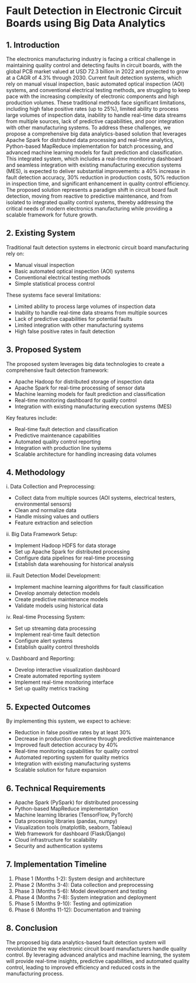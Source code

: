 # Fault Detection in Electronic Circuit Boards using Big Data Analytics

## 1. Introduction
The electronics manufacturing industry is facing a critical challenge in maintaining quality control and detecting faults in circuit boards, with the global PCB market valued at USD 72.3 billion in 2022 and projected to grow at a CAGR of 4.3% through 2030. Current fault detection systems, which rely on manual visual inspection, basic automated optical inspection (AOI) systems, and conventional electrical testing methods, are struggling to keep pace with the increasing complexity of electronic components and high production volumes. These traditional methods face significant limitations, including high false positive rates (up to 25%), limited ability to process large volumes of inspection data, inability to handle real-time data streams from multiple sources, lack of predictive capabilities, and poor integration with other manufacturing systems. To address these challenges, we propose a comprehensive big data analytics-based solution that leverages Apache Spark for distributed data processing and real-time analytics, Python-based MapReduce implementation for batch processing, and advanced machine learning models for fault prediction and classification. This integrated system, which includes a real-time monitoring dashboard and seamless integration with existing manufacturing execution systems (MES), is expected to deliver substantial improvements: a 40% increase in fault detection accuracy, 30% reduction in production costs, 50% reduction in inspection time, and significant enhancement in quality control efficiency. The proposed solution represents a paradigm shift in circuit board fault detection, moving from reactive to predictive maintenance, and from isolated to integrated quality control systems, thereby addressing the critical needs of modern electronics manufacturing while providing a scalable framework for future growth.

## 2. Existing System
Traditional fault detection systems in electronic circuit board manufacturing rely on:
- Manual visual inspection
- Basic automated optical inspection (AOI) systems
- Conventional electrical testing methods
- Simple statistical process control

These systems face several limitations:
- Limited ability to process large volumes of inspection data
- Inability to handle real-time data streams from multiple sources
- Lack of predictive capabilities for potential faults
- Limited integration with other manufacturing systems
- High false positive rates in fault detection

## 3. Proposed System
The proposed system leverages big data technologies to create a comprehensive fault detection framework:
- Apache Hadoop for distributed storage of inspection data
- Apache Spark for real-time processing of sensor data
- Machine learning models for fault prediction and classification
- Real-time monitoring dashboard for quality control
- Integration with existing manufacturing execution systems (MES)

Key features include:
- Real-time fault detection and classification
- Predictive maintenance capabilities
- Automated quality control reporting
- Integration with production line systems
- Scalable architecture for handling increasing data volumes

## 4. Methodology
i. Data Collection and Preprocessing:
   - Collect data from multiple sources (AOI systems, electrical testers, environmental sensors)
   - Clean and normalize data
   - Handle missing values and outliers
   - Feature extraction and selection

ii. Big Data Framework Setup:
   - Implement Hadoop HDFS for data storage
   - Set up Apache Spark for distributed processing
   - Configure data pipelines for real-time processing
   - Establish data warehousing for historical analysis

iii. Fault Detection Model Development:
   - Implement machine learning algorithms for fault classification
   - Develop anomaly detection models
   - Create predictive maintenance models
   - Validate models using historical data

iv. Real-time Processing System:
   - Set up streaming data processing
   - Implement real-time fault detection
   - Configure alert systems
   - Establish quality control thresholds

v. Dashboard and Reporting:
   - Develop interactive visualization dashboard
   - Create automated reporting system
   - Implement real-time monitoring interface
   - Set up quality metrics tracking

## 5. Expected Outcomes
By implementing this system, we expect to achieve:
- Reduction in false positive rates by at least 30%
- Decrease in production downtime through predictive maintenance
- Improved fault detection accuracy by 40%
- Real-time monitoring capabilities for quality control
- Automated reporting system for quality metrics
- Integration with existing manufacturing systems
- Scalable solution for future expansion

## 6. Technical Requirements
- Apache Spark (PySpark) for distributed processing
- Python-based MapReduce implementation
- Machine learning libraries (TensorFlow, PyTorch)
- Data processing libraries (pandas, numpy)
- Visualization tools (matplotlib, seaborn, Tableau)
- Web framework for dashboard (Flask/Django)
- Cloud infrastructure for scalability
- Security and authentication systems

## 7. Implementation Timeline
1. Phase 1 (Months 1-2): System design and architecture
2. Phase 2 (Months 3-4): Data collection and preprocessing
3. Phase 3 (Months 5-6): Model development and testing
4. Phase 4 (Months 7-8): System integration and deployment
5. Phase 5 (Months 9-10): Testing and optimization
6. Phase 6 (Months 11-12): Documentation and training

## 8. Conclusion
The proposed big data analytics-based fault detection system will revolutionize the way electronic circuit board manufacturers handle quality control. By leveraging advanced analytics and machine learning, the system will provide real-time insights, predictive capabilities, and automated quality control, leading to improved efficiency and reduced costs in the manufacturing process. 
